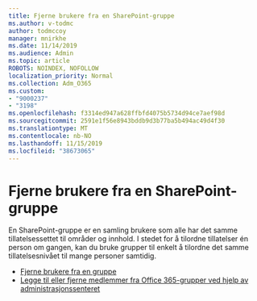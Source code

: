 ```yaml
---
title: Fjerne brukere fra en SharePoint-gruppe
ms.author: v-todmc
author: todmccoy
manager: mnirkhe
ms.date: 11/14/2019
ms.audience: Admin
ms.topic: article
ROBOTS: NOINDEX, NOFOLLOW
localization_priority: Normal
ms.collection: Adm_O365
ms.custom:
- "9000237"
- "3198"
ms.openlocfilehash: f3314ed947a628ffbfd4075b5734d94ce7aef98d
ms.sourcegitcommit: 2591e1f56e8943bddb9d3b77ba5b494ac49d4f30
ms.translationtype: MT
ms.contentlocale: nb-NO
ms.lasthandoff: 11/15/2019
ms.locfileid: "38673065"
---
```

# <a name="remove-users-from-a-sharepoint-group"></a>Fjerne brukere fra en SharePoint-gruppe

En SharePoint-gruppe er en samling brukere som alle har det samme tillatelsessettet til områder og innhold. I stedet for å tilordne tillatelser én person om gangen, kan du bruke grupper til enkelt å tilordne det samme tillatelsesnivået til mange personer samtidig.

- [Fjerne brukere fra en gruppe](https://docs.microsoft.com/sharepoint/customize-sharepoint-site-permissions#remove-users-from-a-group)
- [Legge til eller fjerne medlemmer fra Office 365-grupper ved hjelp av administrasjonssenteret](https://docs.microsoft.com/office365/admin/create-groups/add-or-remove-members-from-groups?view=o365-worldwide)
